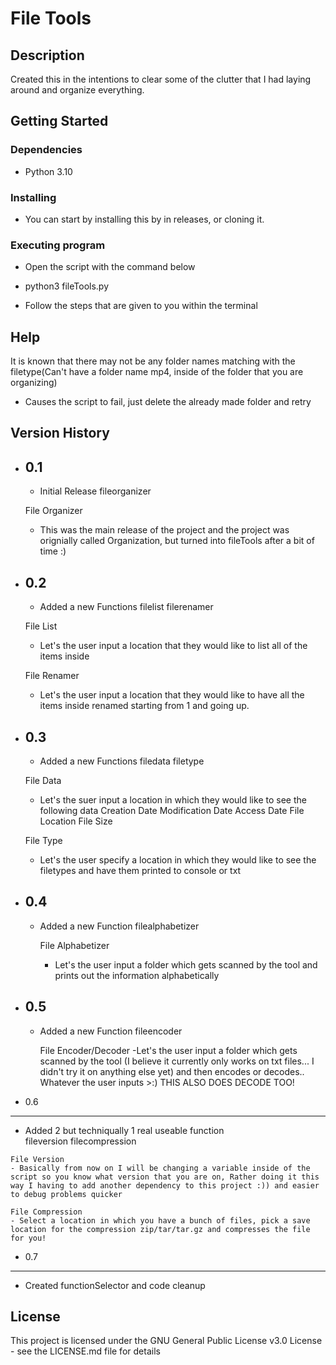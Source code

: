 # File Tools

## Description
Created this in the intentions to clear some of the clutter that I had laying around and organize everything.

## Getting Started

### Dependencies

* Python 3.10

### Installing

* You can start by installing this by in releases, or cloning it.


### Executing program
* Open the script with the command below

* python3 fileTools.py 

* Follow the steps that are given to you within the terminal

## Help
It is known that there may not be any folder names matching with the filetype(Can't have a folder name mp4, inside of the folder that you are organizing)

* Causes the script to fail, just delete the already made folder and retry

## Version History

* 0.1
   -------
    * Initial Release
    fileorganizer
    
    File Organizer 
    - This was the main release of the project and the project was orignially called Organization, but turned into fileTools after a bit of time :)
    
* 0.2
   -------
   * Added a new Functions 
   filelist
   filerenamer
   
   File List
   - Let's the user input a location that they would like to list all of the items inside
   
   File Renamer
   - Let's the user input a location that they would like to have all the items inside renamed starting from 1 and going up.
   
* 0.3
   -------
   * Added a new Functions 
   filedata
   filetype
   
   File Data
   - Let's the suer input a location in which they would like to see the following data
        Creation Date
        Modification Date
        Access Date
        File Location
        File Size
        
   File Type
   - Let's the user specify a location in which they would like to see the filetypes and have them printed to console or txt
   
 * 0.4
   -------
   * Added a new Function
     filealphabetizer
      
      File Alphabetizer
     -  Let's the user input a folder which gets scanned by the tool and prints out the information alphabetically 

 * 0.5
   -------
   * Added a new Function
     fileencoder
    
      File Encoder/Decoder
      -Let's the user input a folder which gets scanned by the tool (I believe it currently only works on txt files... I didn't try it on anything else yet) and then encodes or decodes.. Whatever the user inputs >:) THIS ALSO DOES DECODE TOO!
 
  * 0.6
  ------- 
   * Added 2 but techniqually 1 real useable function  
    fileversion
    filecompression
    
    File Version
    - Basically from now on I will be changing a variable inside of the script so you know what version that you are on, Rather doing it this way I having to add another dependency to this project :)) and easier to debug problems quicker

    File Compression
    - Select a location in which you have a bunch of files, pick a save location for the compression zip/tar/tar.gz and compresses the file for you!

  * 0.7
  -------
  * Created functionSelector and code cleanup
## License

This project is licensed under the GNU General Public License v3.0 License - see the LICENSE.md file for details
